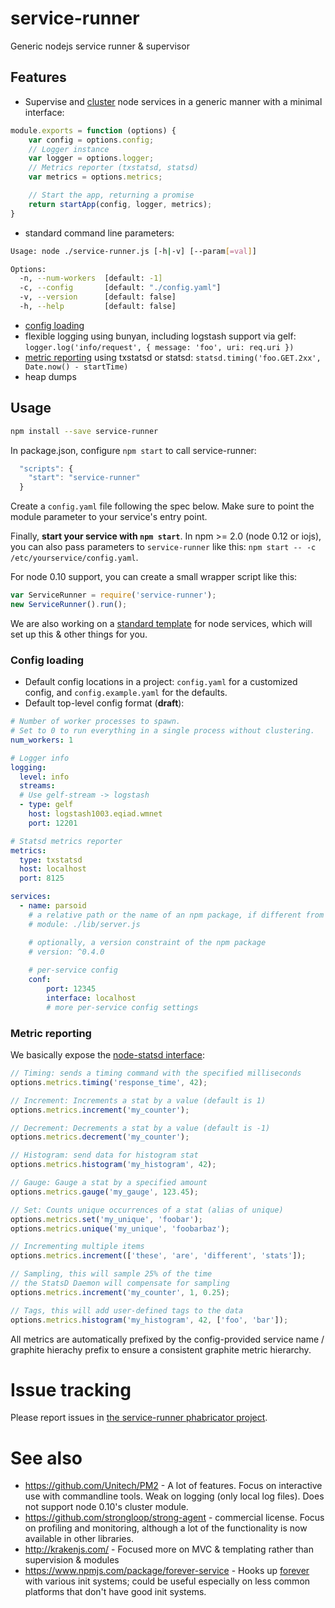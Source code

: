 # service-runner
Generic nodejs service runner & supervisor

## Features
- Supervise and [cluster](http://nodejs.org/api/cluster.html) node services in a generic manner with a minimal interface:

```javascript
module.exports = function (options) {
    var config = options.config;
    // Logger instance
    var logger = options.logger;
    // Metrics reporter (txstatsd, statsd)
    var metrics = options.metrics;

    // Start the app, returning a promise
    return startApp(config, logger, metrics);
}
```

- standard command line parameters:
```bash
Usage: node ./service-runner.js [-h|-v] [--param[=val]]

Options:
  -n, --num-workers  [default: -1]
  -c, --config       [default: "./config.yaml"]
  -v, --version      [default: false]
  -h, --help         [default: false]
```
- [config loading](#config-loading)
- flexible logging using bunyan, including logstash support via gelf: `logger.log('info/request', { message: 'foo', uri: req.uri })`
- [metric reporting](#metric-reporting) using txstatsd or statsd: `statsd.timing('foo.GET.2xx', Date.now() - startTime)`
- heap dumps

## Usage
```bash
npm install --save service-runner
```

In package.json, configure `npm start` to call service-runner:
```javascript
  "scripts": {
    "start": "service-runner"
  }
```
Create a `config.yaml` file following the spec below. Make sure to point the
module parameter to your service's entry point.

Finally, **start your service with `npm start`**. In npm >= 2.0 (node 0.12 or iojs), you can also pass parameters to `service-runner` like this: `npm start -- -c /etc/yourservice/config.yaml`.

For node 0.10 support, you can create a small wrapper script like this:
```javascript
var ServiceRunner = require('service-runner');
new ServiceRunner().run();
```

We are also working on a [standard
template](https://github.com/wikimedia/service-template-node) for node
services, which will set up this & other things for you.

### Config loading
- Default config locations in a project: `config.yaml` for a customized config,
    and `config.example.yaml` for the defaults.
- Default top-level config format (**draft**):

```yaml
# Number of worker processes to spawn. 
# Set to 0 to run everything in a single process without clustering.
num_workers: 1

# Logger info
logging:
  level: info
  streams:
  # Use gelf-stream -> logstash
  - type: gelf
    host: logstash1003.eqiad.wmnet
    port: 12201

# Statsd metrics reporter
metrics:
  type: txstatsd
  host: localhost
  port: 8125

services:
  - name: parsoid
    # a relative path or the name of an npm package, if different from name
    # module: ./lib/server.js

    # optionally, a version constraint of the npm package
    # version: ^0.4.0
    
    # per-service config
    conf:
        port: 12345
        interface: localhost
        # more per-service config settings
```

### Metric reporting

We basically expose the [node-statsd
interface](https://github.com/sivy/node-statsd):

```javascript
// Timing: sends a timing command with the specified milliseconds
options.metrics.timing('response_time', 42);

// Increment: Increments a stat by a value (default is 1)
options.metrics.increment('my_counter');

// Decrement: Decrements a stat by a value (default is -1)
options.metrics.decrement('my_counter');

// Histogram: send data for histogram stat
options.metrics.histogram('my_histogram', 42);

// Gauge: Gauge a stat by a specified amount
options.metrics.gauge('my_gauge', 123.45);

// Set: Counts unique occurrences of a stat (alias of unique)
options.metrics.set('my_unique', 'foobar');
options.metrics.unique('my_unique', 'foobarbaz');

// Incrementing multiple items
options.metrics.increment(['these', 'are', 'different', 'stats']);

// Sampling, this will sample 25% of the time
// the StatsD Daemon will compensate for sampling
options.metrics.increment('my_counter', 1, 0.25);

// Tags, this will add user-defined tags to the data
options.metrics.histogram('my_histogram', 42, ['foo', 'bar']);
```

All metrics are automatically prefixed by the config-provided service name /
graphite hierachy prefix to ensure a consistent graphite metric hierarchy.

# Issue tracking

Please report issues in [the service-runner phabricator
project](https://phabricator.wikimedia.org/tag/service-runner/).

# See also
- https://github.com/Unitech/PM2 - A lot of features. Focus on interactive
    use with commandline tools. Weak on logging (only local log files). Does
    not support node 0.10's cluster module.
- https://github.com/strongloop/strong-agent - commercial license. Focus on
    profiling and monitoring, although a lot of the functionality is now
    available in other libraries.
- http://krakenjs.com/ - Focused more on MVC & templating rather than
    supervision & modules
- https://www.npmjs.com/package/forever-service - Hooks up [forever](https://github.com/foreverjs/forever) with various init systems; could be useful especially on less common platforms that don't have good init systems.
